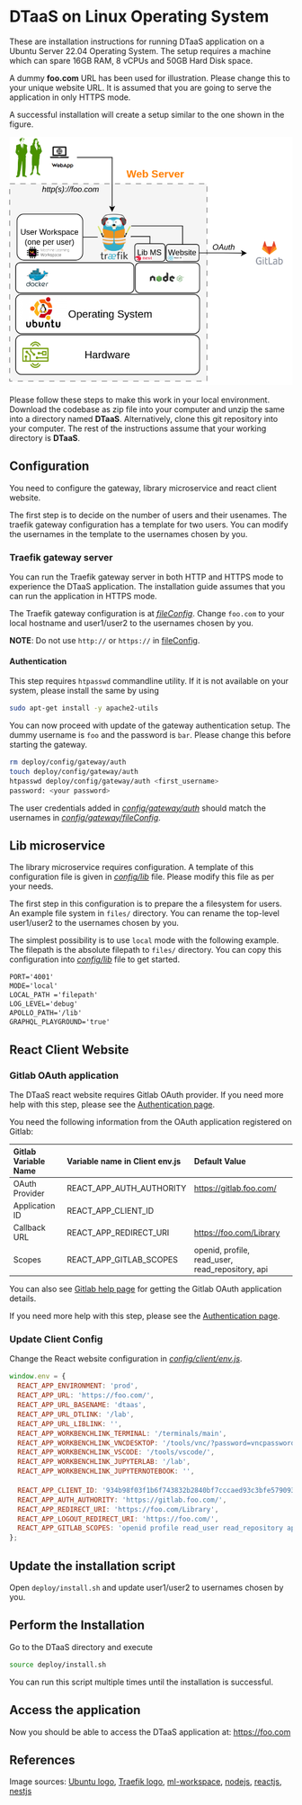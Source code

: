 # DTaaS on Linux Operating System

These are installation instructions for running DTaaS application
on a Ubuntu Server 22.04 Operating System.
The setup requires a machine which can spare 16GB
RAM, 8 vCPUs and 50GB Hard Disk space.

A dummy **foo.com** URL has been used for illustration.
Please change this to your unique website URL.
It is assumed that you are going to serve the application in only HTTPS mode.

A successful installation will create a setup
similar to the one shown in the figure.

![Single host install](../docs/admin/single-host.png)

Please follow these steps to make this work in your local environment.
Download the codebase as zip file into your computer and unzip the same
into a directory named **DTaaS**.
Alternatively, clone this git repository into your computer.
The rest of the instructions assume
that your working directory is **DTaaS**.

## Configuration

You need to configure the gateway, library microservice and react client website.

The first step is to decide on the number of users and their usenames.
The traefik gateway configuration has a template for two users.
You can modify the usernames in the template to the usernames chosen by you.

### Traefik gateway server

You can run the Traefik gateway server in both
HTTP and HTTPS mode to experience the DTaaS application.
The installation guide assumes that you can run the application in HTTPS mode.

The Traefik gateway configuration is at
_[fileConfig](config/gateway/fileConfig.yml)_.
Change `foo.com` to your local hostname and user1/user2 to the usernames
chosen by you.

**NOTE**: Do not use `http://` or `https://`
in [fileConfig](config/gateway/fileConfig.yml).

#### Authentication

This step requires `htpasswd` commandline utility. If
it is not available on your system, please install the same by using

```bash
sudo apt-get install -y apache2-utils
```

You can now proceed with update of the gateway authentication setup.
The dummy username is `foo` and the password is `bar`.
Please change this before starting the gateway.

```bash
rm deploy/config/gateway/auth
touch deploy/config/gateway/auth
htpasswd deploy/config/gateway/auth <first_username>
password: <your password>
```

The user credentials added in _[config/gateway/auth](config/gateway/auth)_
should match the usernames in
_[config/gateway/fileConfig](config/gateway/fileConfig.yml)_.

## Lib microservice

The library microservice requires configuration.
A template of this configuration file is given in _[config/lib](config/lib)_ file.
Please modify this file as per your needs.

The first step in this configuration is to prepare the a filesystem for users.
An example file system in `files/` directory.
You can rename the top-level user1/user2 to the usernames chosen by you.

The simplest possibility is to use `local` mode with the following example.
The filepath is the absolute filepath to `files/` directory.
You can copy this configuration into _[config/lib](config/lib)_ file to get started.

```env
PORT='4001'
MODE='local'
LOCAL_PATH ='filepath'
LOG_LEVEL='debug'
APOLLO_PATH='/lib'
GRAPHQL_PLAYGROUND='true'
```

## React Client Website

### Gitlab OAuth application

The DTaaS react website requires Gitlab OAuth provider.
If you need more help with this step, please see
the [Authentication page](../docs/admin/client/auth.md).

You need the following information from the OAuth application
registered on Gitlab:

| Gitlab Variable Name | Variable name in Client env.js | Default Value |
|:---|:---|:---|
| OAuth Provider | REACT_APP_AUTH_AUTHORITY | <https://gitlab.foo.com/> |
| Application ID | REACT_APP_CLIENT_ID |
| Callback URL | REACT_APP_REDIRECT_URI | <https://foo.com/Library> |
| Scopes | REACT_APP_GITLAB_SCOPES | openid, profile, read_user, read_repository, api |

You can also see
[Gitlab help page](https://docs.gitlab.com/ee/integration/oauth_provider.html)
for getting the Gitlab OAuth application details.

If you need more help with this step, please see
the [Authentication page](client/auth.md).

### Update Client Config

Change the React website configuration in _[config/client/env.js](config/client/env.js)_.

```js
window.env = {
  REACT_APP_ENVIRONMENT: 'prod',
  REACT_APP_URL: 'https://foo.com/',
  REACT_APP_URL_BASENAME: 'dtaas',
  REACT_APP_URL_DTLINK: '/lab',
  REACT_APP_URL_LIBLINK: '',
  REACT_APP_WORKBENCHLINK_TERMINAL: '/terminals/main',
  REACT_APP_WORKBENCHLINK_VNCDESKTOP: '/tools/vnc/?password=vncpassword',
  REACT_APP_WORKBENCHLINK_VSCODE: '/tools/vscode/',
  REACT_APP_WORKBENCHLINK_JUPYTERLAB: '/lab',
  REACT_APP_WORKBENCHLINK_JUPYTERNOTEBOOK: '',

  REACT_APP_CLIENT_ID: '934b98f03f1b6f743832b2840bf7cccaed93c3bfe579093dd0942a433691ccc0',
  REACT_APP_AUTH_AUTHORITY: 'https://gitlab.foo.com/',
  REACT_APP_REDIRECT_URI: 'https://foo.com/Library',
  REACT_APP_LOGOUT_REDIRECT_URI: 'https://foo.com/',
  REACT_APP_GITLAB_SCOPES: 'openid profile read_user read_repository api',
};
```

## Update the installation script

Open `deploy/install.sh` and update user1/user2 to usernames chosen by you.

## Perform the Installation

Go to the DTaaS directory and execute

```sh
source deploy/install.sh
```

You can run this script multiple times until the installation is successful.

## Access the application

Now you should be able to access the DTaaS application at: <https://foo.com>

## References

Image sources: [Ubuntu logo](https://logodix.com/linux-ubuntu),
[Traefik logo](https://www.laub-home.de/wiki/Traefik_SSL_Reverse_Proxy_f%C3%BCr_Docker_Container),
[ml-workspace](https://github.com/ml-tooling/ml-workspace),
[nodejs](https://www.metachris.com/2017/01/how-to-install-nodejs-7-on-ubuntu-and-centos/),
[reactjs](https://krify.co/about-reactjs/),
[nestjs](https://camunda.com/blog/2019/10/nestjs-tx-email/)
